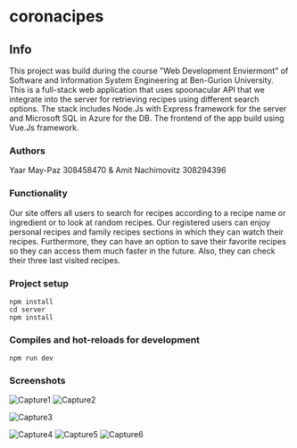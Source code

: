 # coronacipes

## Info
This project was build during the course "Web Development Enviermont"
of Software and Information System Engineering at Ben-Gurion University.
This is a full-stack web application that uses spoonacular API that we integrate into the server for retrieving recipes using different search options.
The stack includes Node.Js with Express framework for the server and Microsoft SQL in Azure for the DB.
The frontend of the app build using Vue.Js framework.

### Authors

Yaar May-Paz 308458470 & Amit Nachimovitz 308294396

### Functionality
Our site offers all users to search for recipes according to a recipe name or ingredient or to look at random recipes. Our registered users can enjoy personal recipes and family recipes sections in which they can watch their recipes.
Furthermore, they can have an option to save their favorite recipes so they can access them much faster in the future. Also, they can check their three last visited recipes.

### Project setup
```
npm install
cd server
npm install
```

### Compiles and hot-reloads for development
```
npm run dev
```

### Screenshots
![Capture1](https://user-images.githubusercontent.com/49063232/104324033-90e86b80-54ef-11eb-9ac4-5ed8887e4b6e.JPG)
![Capture2](https://user-images.githubusercontent.com/49063232/104324037-91810200-54ef-11eb-8fee-157d3acac00b.JPG)


![Capture3](https://user-images.githubusercontent.com/49063232/104324039-92199880-54ef-11eb-8525-62c7a202b511.JPG)


![Capture4](https://user-images.githubusercontent.com/49063232/104324040-92b22f00-54ef-11eb-81ed-9756a22f1099.JPG)
![Capture5](https://user-images.githubusercontent.com/49063232/104324044-934ac580-54ef-11eb-9118-b2bb573a732b.JPG)
![Capture6](https://user-images.githubusercontent.com/49063232/104324046-934ac580-54ef-11eb-97c9-5a9814f62979.JPG)
